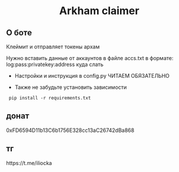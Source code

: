 <h1 align="center">Arkham claimer</h1>

<h2>О боте</h2>
Клеймит и отправляет токены архам</br>

Нужно вставить данные от аккаунтов в файле accs.txt в формате:
log:pass:privatekey:address куда слать

* Настройки и инструкция в config.py ЧИТАЕМ ОБЯЗАТЕЛЬНО



* Также не забудьте установить зависимости 

<pre><code> pip install -r requirements.txt</code></pre>




<h2>донат</h2> 0xFD6594D11b13C6b1756E328cc13aC26742dBa868
<h2>тг</h2> https://t.me/iliocka
